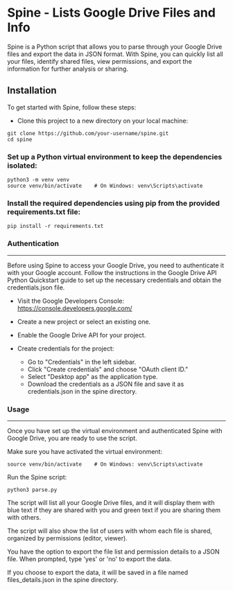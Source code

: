 # Spine - Lists Google Drive Files and Info

Spine is a Python script that allows you to parse through your Google Drive files and export the data in JSON format. With Spine, you can quickly list all your files, identify shared files, view permissions, and export the information for further analysis or sharing.

## Installation

To get started with Spine, follow these steps:

* Clone this project to a new directory on your local machine:
```
git clone https://github.com/your-username/spine.git
cd spine
```

### Set up a Python virtual environment to keep the dependencies isolated:
```
python3 -m venv venv
source venv/bin/activate    # On Windows: venv\Scripts\activate
```

### Install the required dependencies using pip from the provided requirements.txt file:
```
pip install -r requirements.txt
```

### Authentication
-----------------------------------------------------------

Before using Spine to access your Google Drive, you need to authenticate it with your Google account. Follow the instructions in the Google Drive API Python Quickstart guide to set up the necessary credentials and obtain the credentials.json file.

* Visit the Google Developers Console: https://console.developers.google.com/

* Create a new project or select an existing one.

* Enable the Google Drive API for your project.

* Create credentials for the project:

  * Go to "Credentials" in the left sidebar.
  * Click "Create credentials" and choose "OAuth client ID."
  * Select "Desktop app" as the application type.
  * Download the credentials as a JSON file and save it as credentials.json in the spine directory.

### Usage
----------------------------------------------------

Once you have set up the virtual environment and authenticated Spine with Google Drive, you are ready to use the script.

Make sure you have activated the virtual environment:
```
source venv/bin/activate    # On Windows: venv\Scripts\activate
```

Run the Spine script:
```
python3 parse.py
```
The script will list all your Google Drive files, and it will display them with blue text if they are shared with you and green text if you are sharing them with others.

The script will also show the list of users with whom each file is shared, organized by permissions (editor, viewer).

You have the option to export the file list and permission details to a JSON file. When prompted, type 'yes' or 'no' to export the data.

If you choose to export the data, it will be saved in a file named files_details.json in the spine directory.
